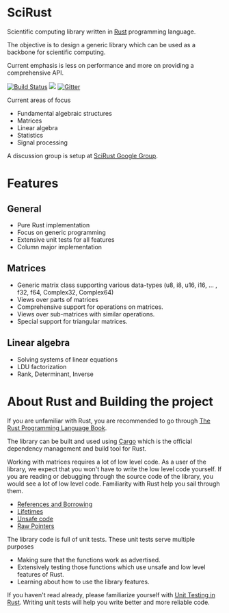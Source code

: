 SciRust
==============

Scientific computing library written in 
[Rust](http://www.rust-lang.org/) programming language. 

The objective is to design a generic library which can be used as a backbone for scientific computing.

Current emphasis is less on performance and more on providing a comprehensive API.


[![Build Status](https://travis-ci.org/indigits/scirust.svg?branch=master)](https://travis-ci.org/indigits/scirust)
[![](http://meritbadge.herokuapp.com/scirust)](https://crates.io/crates/scirust)
[![Gitter](https://badges.gitter.im/Join%20Chat.svg)](https://gitter.im/indigits/scirust?utm_source=badge&utm_medium=badge&utm_campaign=pr-badge)


Current areas of focus

* Fundamental algebraic structures
* Matrices
* Linear algebra
* Statistics 
* Signal processing



A discussion group is setup at
[SciRust Google Group](https://groups.google.com/forum/#!forum/scirust).

# Features

## General 

* Pure Rust implementation
* Focus on generic programming
* Extensive unit tests for all features
* Column major implementation

## Matrices

* Generic matrix class supporting various data-types 
 (u8, i8, u16, i16, ... , f32, f64, Complex32, Complex64)
* Views over parts of matrices
* Comprehensive support for operations on matrices.
* Views over sub-matrices with similar operations.
* Special support for triangular matrices.



## Linear algebra

* Solving systems of linear equations
* LDU factorization
* Rank, Determinant, Inverse



# About Rust and Building the project


If you are unfamiliar with Rust, you are recommended to go through
[The Rust Programming Language Book](https://doc.rust-lang.org/book/README.html).

The library can be built and used using 
[Cargo](http://doc.crates.io/guide.html) which is the official
dependency management and build tool for Rust.


Working with matrices requires a lot of low level code. As
a user of the library, we expect that you won't have to write
the low level code yourself. If you are reading or debugging
through the source code of the library, you would see a lot
of low level code. Familiarity with Rust 
help you sail through them.

* [References and Borrowing](https://doc.rust-lang.org/book/references-and-borrowing.html)
* [Lifetimes](https://doc.rust-lang.org/book/lifetimes.html)
* [Unsafe code](https://doc.rust-lang.org/book/unsafe.html)
* [Raw Pointers](https://doc.rust-lang.org/book/raw-pointers.html)


The library code is full of unit tests. These unit tests serve
multiple purposes

* Making sure that the functions work as advertised.
* Extensively testing those functions which use unsafe and low level
  features of Rust.
* Learning about how to use the library features.


If you haven't read already, please familiarize yourself with
[Unit Testing in Rust](https://doc.rust-lang.org/book/testing.html).
Writing unit tests will help you write better and more reliable code.




